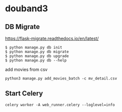 # douband3


## DB Migrate

https://flask-migrate.readthedocs.io/en/latest/


```
$ python manage.py db init
$ python manage.py db migrate
$ python manage.py db upgrade
$ python manage.py db --help
```

add movies from csv

`python3 manage.py add_movies_batch -c mv_detail.csv`

## Start Celery

`celery worker -A web_runner.celery --loglevel=info`